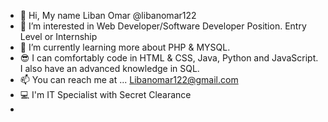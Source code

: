 - 👋 Hi, My name Liban Omar @libanomar122
- 👀 I’m interested in Web Developer/Software Developer Position. Entry Level or Internship
- 🌱 I’m currently learning more about PHP & MYSQL.
- 😎 I can comfortably code in HTML & CSS, Java, Python and JavaScript. I also have an advanced knowledge in SQL.
- 📫 You can reach me at ... Libanomar122@gmail.com
- 💻 I'm IT Specialist with Secret Clearance
- 

